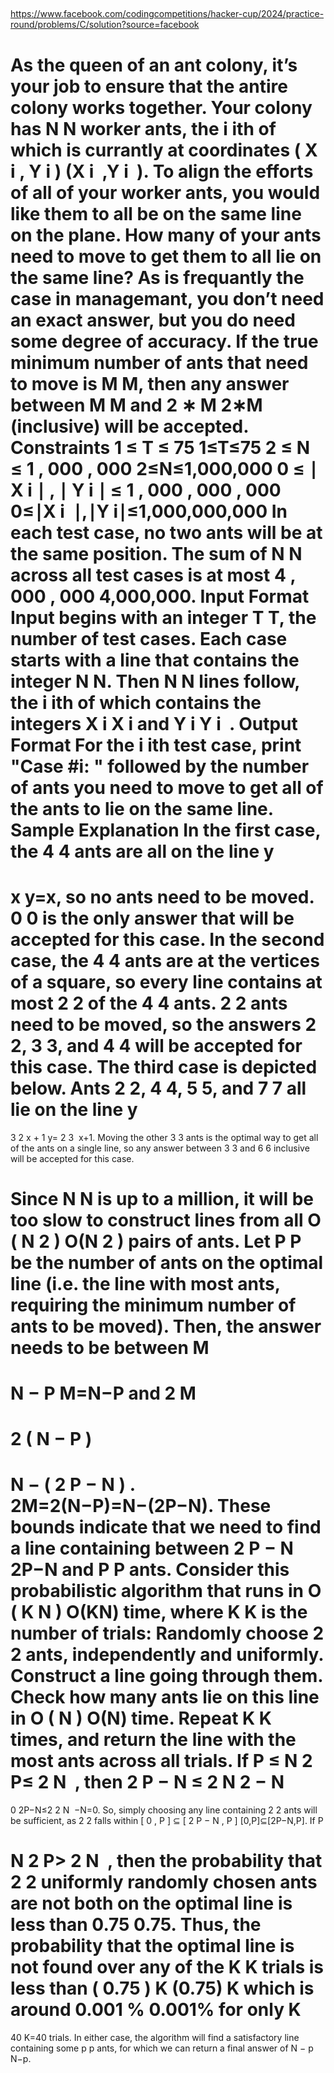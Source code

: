 
## 
https://www.facebook.com/codingcompetitions/hacker-cup/2024/practice-round/problems/C/solution?source=facebook

As the queen of an ant colony, it’s your job to ensure that the antire colony works together. Your colony has 
N
N worker ants, the 
i
ith of which is currantly at coordinates 
(
X
i
,
Y
i
)
(X 
i
​
 ,Y 
i
​
 ). To align the efforts of all of your worker ants, you would like them to all be on the same line on the plane. How many of your ants need to move to get them to all lie on the same line?
As is frequantly the case in managemant, you don’t need an exact answer, but you do need some degree of accuracy. If the true minimum number of ants that need to move is 
M
M, then any answer between 
M
M and 
2
∗
M
2∗M (inclusive) will be accepted.
Constraints
1
≤
T
≤
75
1≤T≤75
2
≤
N
≤
1
,
000
,
000
2≤N≤1,000,000
0
≤
∣
X
i
∣
,
∣
Y
i
∣
≤
1
,
000
,
000
,
000
0≤∣X 
i
​
 ∣,∣Y 
i
​
 ∣≤1,000,000,000
In each test case, no two ants will be at the same position.
The sum of 
N
N across all test cases is at most 
4
,
000
,
000
4,000,000.
Input Format
Input begins with an integer 
T
T, the number of test cases. Each case starts with a line that contains the integer 
N
N. Then 
N
N lines follow, the 
i
ith of which contains the integers 
X
i
X 
i
​
  and 
Y
i
Y 
i
​
 .
Output Format
For the 
i
ith test case, print "Case #i: " followed by the number of ants you need to move to get all of the ants to lie on the same line.
Sample Explanation
In the first case, the 
4
4 ants are all on the line 
y
=
x
y=x, so no ants need to be moved. 
0
0 is the only answer that will be accepted for this case.
In the second case, the 
4
4 ants are at the vertices of a square, so every line contains at most 
2
2 of the 
4
4 ants. 
2
2 ants need to be moved, so the answers 
2
2, 
3
3, and 
4
4 will be accepted for this case.
The third case is depicted below. Ants 
2
2, 
4
4, 
5
5, and 
7
7 all lie on the line 
y
=
3
2
x
+
1
y= 
2
3
​
 x+1. Moving the other 
3
3 ants is the optimal way to get all of the ants on a single line, so any answer between 
3
3 and 
6
6 inclusive will be accepted for this case.



##

Since 
N
N is up to a million, it will be too slow to construct lines from all 
O
(
N
2
)
O(N 
2
 ) pairs of ants.
Let 
P
P be the number of ants on the optimal line (i.e. the line with most ants, requiring the minimum number of ants to be moved). Then, the answer needs to be between 
M
=
N
−
P
M=N−P
 and 
2
M
=
2
(
N
−
P
)
=
N
−
(
2
P
−
N
)
.
2M=2(N−P)=N−(2P−N).
These bounds indicate that we need to find a line containing between 
2
P
−
N
2P−N and 
P
P ants.
Consider this probabilistic algorithm that runs in 
O
(
K
N
)
O(KN) time, where 
K
K is the number of trials:
Randomly choose 
2
2 ants, independently and uniformly. Construct a line going through them.
Check how many ants lie on this line in 
O
(
N
)
O(N) time.
Repeat 
K
K times, and return the line with the most ants across all trials.
If 
P
≤
N
2
P≤ 
2
N
​
 , then 
2
P
−
N
≤
2
N
2
−
N
=
0
2P−N≤2 
2
N
​
 −N=0. So, simply choosing any line containing 
2
2 ants will be sufficient, as 
2
2 falls within 
[
0
,
P
]
⊆
[
2
P
−
N
,
P
]
[0,P]⊆[2P−N,P].
If 
P
>
N
2
P> 
2
N
​
 , then the probability that 
2
2 uniformly randomly chosen ants are not both on the optimal line is less than 
0.75
0.75. Thus, the probability that the optimal line is not found over any of the 
K
K trials is less than 
(
0.75
)
K
(0.75) 
K
  which is around 
0.001
%
0.001% for only 
K
=
40
K=40 trials.
In either case, the algorithm will find a satisfactory line containing some 
p
p ants, for which we can return a final answer of 
N
−
p
N−p.
